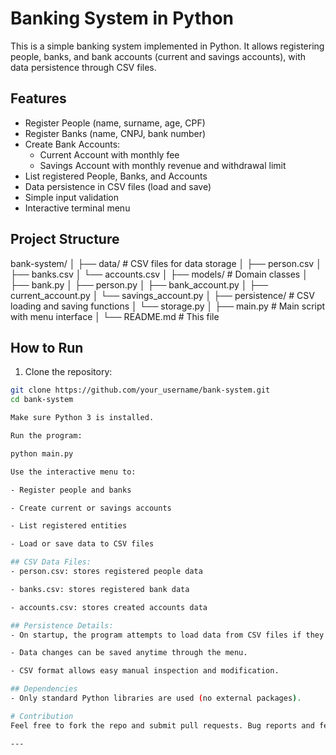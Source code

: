 # Banking System in Python

This is a simple banking system implemented in Python. It allows registering people, banks, and bank accounts (current and savings accounts), with data persistence through CSV files.

## Features

- Register People (name, surname, age, CPF)
- Register Banks (name, CNPJ, bank number)
- Create Bank Accounts:
  - Current Account with monthly fee
  - Savings Account with monthly revenue and withdrawal limit
- List registered People, Banks, and Accounts
- Data persistence in CSV files (load and save)
- Simple input validation
- Interactive terminal menu

## Project Structure
bank-system/
│
├── data/ # CSV files for data storage
│ ├── person.csv
│ ├── banks.csv
│ └── accounts.csv
│
├── models/ # Domain classes
│ ├── bank.py
│ ├── person.py
│ ├── bank_account.py
│ ├── current_account.py
│ └── savings_account.py
│
├── persistence/ # CSV loading and saving functions
│ └── storage.py
│
├── main.py # Main script with menu interface
│
└── README.md # This file

## How to Run

1. Clone the repository:

```bash
git clone https://github.com/your_username/bank-system.git
cd bank-system

Make sure Python 3 is installed.

Run the program:

python main.py

Use the interactive menu to:

- Register people and banks

- Create current or savings accounts

- List registered entities

- Load or save data to CSV files

## CSV Data Files:
- person.csv: stores registered people data

- banks.csv: stores registered bank data

- accounts.csv: stores created accounts data

## Persistence Details:
- On startup, the program attempts to load data from CSV files if they exist.

- Data changes can be saved anytime through the menu.

- CSV format allows easy manual inspection and modification.

## Dependencies
- Only standard Python libraries are used (no external packages).

# Contribution
Feel free to fork the repo and submit pull requests. Bug reports and feature suggestions are welcome via issues.

---
